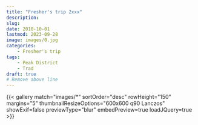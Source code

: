 ```yaml
---
title: "Fresher's trip 2xxx"
description: 
slug: 
date: 2010-10-01
lastmod: 2023-09-28
image: images/0.jpg
categories:
    - Fresher's trip
tags:
    - Peak District
    - Trad
draft: true
# Remove above line
---
```


{{< gallery match="images/*" sortOrder="desc" rowHeight="150" margins="5" thumbnailResizeOptions="600x600 q90 Lanczos" showExif=false previewType="blur" embedPreview=true loadJQuery=true >}}


